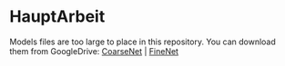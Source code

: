 # HauptArbeit

Models files are too large to place in this repository. You can download them from GoogleDrive:
[CoarseNet](https://drive.google.com/file/d/1alvw_kAyY4sxdzAkGABQR7waux-rgJKm/view) | [FineNet](https://drive.google.com/file/d/1wdGZKNNDAyN-fajjVKJoiyDtXAvl-4zq/view)
